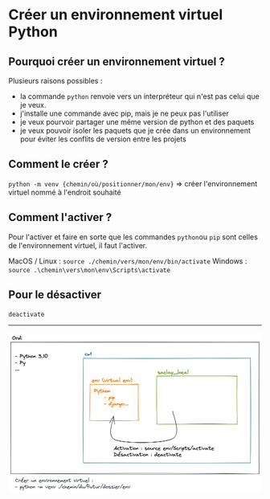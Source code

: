 # Créer un environnement virtuel Python

## Pourquoi créer un environnement virtuel ?

Plusieurs raisons possibles :

- la commande `python` renvoie vers un interpréteur qui n'est pas celui que je veux.
- j'installe une commande avec pip, mais je ne peux pas l'utiliser
- je veux pourvoir partager une même version de python et des paquets
- je veux pouvoir isoler les paquets que je crée dans un environnement pour éviter les conflits de version entre les projets

## Comment le créer ?

`python -m venv {chemin/où/positionner/mon/env}` => créer l'environnement virtuel nommé à l'endroit souhaité

## Comment l'activer ?

Pour l'activer et faire en sorte que les commandes `python`ou `pip` sont celles de l'environnement virtuel, il faut l'activer.

MacOS / Linux : `source ./chemin/vers/mon/env/bin/activate`
Windows : `source .\chemin\vers\mon\env\Scripts\activate`

## Pour le désactiver

`deactivate`

---

![schéma explicatif virtual env.jpg](./img/virtaul_env_schema.png)
